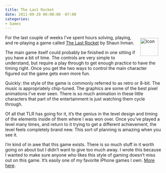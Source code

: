 ```yaml
---
title: The Last Rocket
date: 2011-09-20 00:00:00 -07:00
categories:
- Games
---
```


<p><img src="http://torrez.typepad.com/.a/6a00d8341bfc1653ef015435944a39970c-pi" alt="Icon" title="icon.png" border="0" width="58" height="58" style="margin:10px;float:right;" /> For the last couple of weeks I’ve spent hours solving, playing, and re-playing a game called <a href="http://shauninman.com/lastrocket/">The Last Rocket</a> by Shaun Inman.</p>

<p>The main game itself could probably be finished in one sitting if you have a bit of time. The controls are very simple to understand, but require a play through to get enough practice to have the timing right. Once you get the two ways to control the main character figured out the game gets even more fun.</p>

<p>Quickly: the style of the game is commonly referred to as retro or 8-bit. The music is appropriately chip-tuned. The graphics are some of the best pixel animations I’ve ever seen. There is so much animation in these little characters that part of the entertainment is just watching them cycle through. </p>

<p>Of all that TLR has going for it, it’s the genius in the level design and timing of the elements inside of them where I was won  over. Once you’ve played a level many times, and return to it trying to get a different achievement, the level feels completely brand new. This sort of planning is amazing when you see it.</p>

<p>I’m kind of in awe that this game exists. There is so much stuff in it worth going on about but I didn’t want to give too much away. I wrote this because I wanted to make sure anyone who likes this style of gaming doesn’t miss out on this game. It’s easily one of my favorite iPhone games I own. <a href="http://shauninman.com/lastrocket/">More here</a>.</p>
